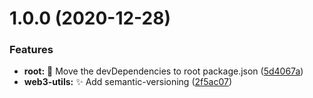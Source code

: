 # 1.0.0 (2020-12-28)


### Features

* **root:** :tada: Move the devDependencies to root package.json ([5d4067a](https://gitlab.com/jarvis-network/apps/exchange/mono-repo/commit/5d4067a8c8e61107fb8814d3dce6feab02d0682d))
* **web3-utils:** :sparkles: Add semantic-versioning ([2f5ac07](https://gitlab.com/jarvis-network/apps/exchange/mono-repo/commit/2f5ac07ce4812ed4549148e587a28944ff0a0768))
